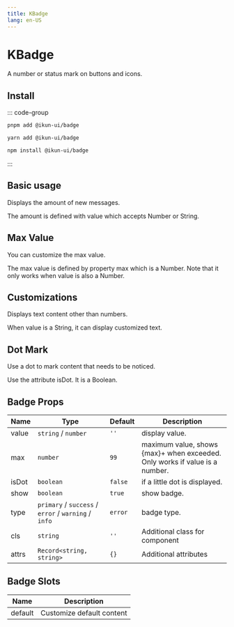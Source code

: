 ```yaml
---
title: KBadge
lang: en-US
---
```


# KBadge

A number or status mark on buttons and icons.

## Install

::: code-group

```bash [pnpm]
pnpm add @ikun-ui/badge
```

```bash [yarn]
yarn add @ikun-ui/badge
```

```bash [npm]
npm install @ikun-ui/badge
```

:::

## Basic usage

Displays the amount of new messages.

The amount is defined with value which accepts Number or String.

<demo src="badge/basic.svelte"  github='Badge'></demo>

## Max Value

You can customize the max value.

The max value is defined by property max which is a Number. Note that it only works when value is also a Number.

<demo src="badge/max-value.svelte" github='Badge'></demo>

## Customizations

Displays text content other than numbers.

When value is a String, it can display customized text.

<demo src="badge/customizations.svelte" github='Badge'></demo>

## Dot Mark

Use a dot to mark content that needs to be noticed.

Use the attribute isDot. It is a Boolean.

<demo src="badge/dot-mark.svelte" github='Badge'></demo>

## Badge Props

| Name  | Type                                                 | Default | Description                                                                 |
| ----- | ---------------------------------------------------- | ------- | --------------------------------------------------------------------------- |
| value | `string` / `number`                                  | `''`    | display value.                                                              |
| max   | `number`                                             | `99`    | maximum value, shows {max}+ when exceeded. Only works if value is a number. |
| isDot | `boolean`                                            | `false` | if a little dot is displayed.                                               |
| show  | `boolean`                                            | `true`  | show badge.                                                                 |
| type  | `primary` / `success` / `error` / `warning` / `info` | `error` | badge type.                                                                 |
| cls   | `string`                                             | `''`    | Additional class for component                                              |
| attrs | `Record<string, string>`                             | `{}`    | Additional attributes                                                       |

## Badge Slots

| Name    | Description               |
| ------- | ------------------------- |
| default | Customize default content |
